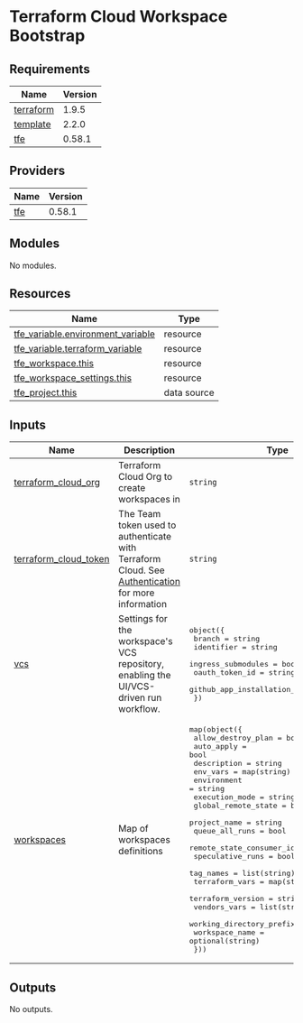# Terraform Cloud Workspace Bootstrap

## Requirements

| Name | Version |
|------|---------|
| <a name="requirement_terraform"></a> [terraform](#requirement\_terraform) | 1.9.5 |
| <a name="requirement_template"></a> [template](#requirement\_template) | 2.2.0 |
| <a name="requirement_tfe"></a> [tfe](#requirement\_tfe) | 0.58.1 |

## Providers

| Name | Version |
|------|---------|
| <a name="provider_tfe"></a> [tfe](#provider\_tfe) | 0.58.1 |

## Modules

No modules.

## Resources

| Name | Type |
|------|------|
| [tfe_variable.environment_variable](https://registry.terraform.io/providers/hashicorp/tfe/0.58.1/docs/resources/variable) | resource |
| [tfe_variable.terraform_variable](https://registry.terraform.io/providers/hashicorp/tfe/0.58.1/docs/resources/variable) | resource |
| [tfe_workspace.this](https://registry.terraform.io/providers/hashicorp/tfe/0.58.1/docs/resources/workspace) | resource |
| [tfe_workspace_settings.this](https://registry.terraform.io/providers/hashicorp/tfe/0.58.1/docs/resources/workspace_settings) | resource |
| [tfe_project.this](https://registry.terraform.io/providers/hashicorp/tfe/0.58.1/docs/data-sources/project) | data source |

## Inputs

| Name | Description | Type | Default | Required |
|------|-------------|------|---------|:--------:|
| <a name="input_terraform_cloud_org"></a> [terraform\_cloud\_org](#input\_terraform\_cloud\_org) | Terraform Cloud Org to create workspaces in | `string` | n/a | yes |
| <a name="input_terraform_cloud_token"></a> [terraform\_cloud\_token](#input\_terraform\_cloud\_token) | The Team token used to authenticate with Terraform Cloud. See [Authentication](https://registry.terraform.io/providers/hashicorp/tfe/latest/docs#authentication) for more information | `string` | n/a | yes |
| <a name="input_vcs"></a> [vcs](#input\_vcs) | Settings for the workspace's VCS repository, enabling the UI/VCS-driven run workflow. | <pre>object({<br>    branch                     = string<br>    identifier                 = string<br>    ingress_submodules         = bool<br>    oauth_token_id             = string<br>    github_app_installation_id = string<br>  })</pre> | n/a | yes |
| <a name="input_workspaces"></a> [workspaces](#input\_workspaces) | Map of workspaces definitions | <pre>map(object({<br>    allow_destroy_plan        = bool<br>    auto_apply                = bool<br>    description               = string<br>    env_vars                  = map(string)<br>    environment               = string<br>    execution_mode            = string<br>    global_remote_state       = bool<br>    project_name              = string<br>    queue_all_runs            = bool<br>    remote_state_consumer_ids = list(string)<br>    speculative_runs          = bool<br>    tag_names                 = list(string)<br>    terraform_vars            = map(string)<br>    terraform_version         = string<br>    vendors_vars              = list(string)<br>    working_directory_prefix  = string<br>    workspace_name            = optional(string)<br>  }))</pre> | n/a | yes |

## Outputs

No outputs.
